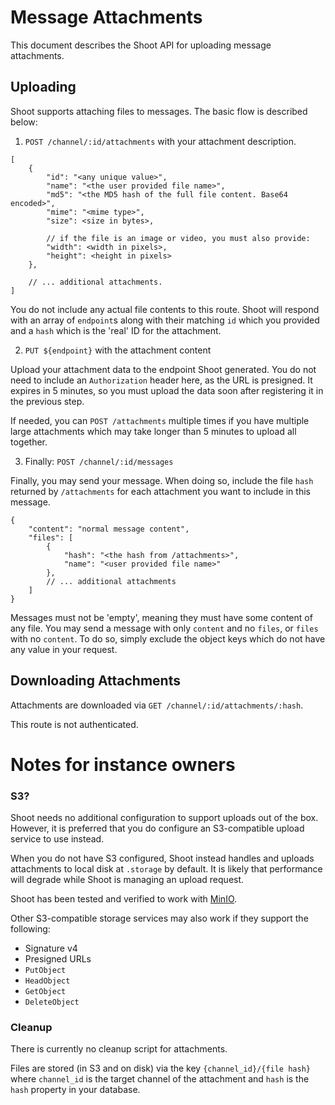 # Message Attachments

This document describes the Shoot API for uploading message attachments.

## Uploading

Shoot supports attaching files to messages. The basic flow is described below:

1. `POST /channel/:id/attachments` with your attachment description.

```jsonc
[
	{
		"id": "<any unique value>",
		"name": "<the user provided file name>",
		"md5": "<the MD5 hash of the full file content. Base64 encoded>",
		"mime": "<mime type>",
		"size": <size in bytes>,

		// if the file is an image or video, you must also provide:
		"width": <width in pixels>,
		"height": <height in pixels>
	},
	
	// ... additional attachments.
]
```

You do not include any actual file contents to this route.
Shoot will respond with an array of `endpoint`s along with their matching `id` which you provided and a `hash` which is the 'real' ID for the attachment.

2. `PUT ${endpoint}` with the attachment content

Upload your attachment data to the endpoint Shoot generated. You do not need to include an `Authorization` header here, as the URL is presigned.
It expires in 5 minutes, so you must upload the data soon after registering it in the previous step.

If needed, you can `POST /attachments` multiple times if you have multiple large attachments which may take longer than 5 minutes to upload all together.

3. Finally: `POST /channel/:id/messages`

Finally, you may send your message. When doing so, include the file `hash` returned by `/attachments` for each attachment you want to include in this message.

```jsonc
{
	"content": "normal message content",
	"files": [
		{
			"hash": "<the hash from /attachments>",
			"name": "<user provided file name>"
		},
		// ... additional attachments
	]
}
```

Messages must not be 'empty', meaning they must have some content of any file.
You may send a message with only `content` and no `files`, or `files` with no `content`.
To do so, simply exclude the object keys which do not have any value in your request.

## Downloading Attachments

Attachments are downloaded via `GET /channel/:id/attachments/:hash`.

This route is not authenticated.

# Notes for instance owners

### S3?

Shoot needs no additional configuration to support uploads out of the box.
However, it is preferred that you do configure an S3-compatible upload service to use instead.

When you do not have S3 configured, Shoot instead handles and uploads attachments to local disk at `.storage` by default.
It is likely that performance will degrade while Shoot is managing an upload request.

Shoot has been tested and verified to work with [MinIO](https://min.io/).

Other S3-compatible storage services may also work if they support the following:
- Signature v4
- Presigned URLs
- `PutObject`
- `HeadObject`
- `GetObject`
- `DeleteObject`

### Cleanup

There is currently no cleanup script for attachments.

Files are stored (in S3 and on disk) via the key `{channel_id}/{file hash}` where `channel_id` is the target channel of the attachment and `hash` is the `hash` property in your database.